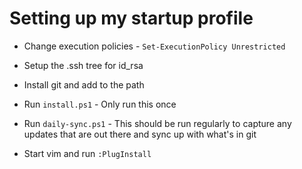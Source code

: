 # Setting up my startup profile

* Change execution policies - `Set-ExecutionPolicy Unrestricted`
* Setup the .ssh tree for id_rsa 
* Install git and add to the path

* Run `install.ps1` - Only run this once

* Run `daily-sync.ps1`  - This should be run regularly to capture any updates that are out there and sync up with what's in git

* Start vim and run `:PlugInstall`


